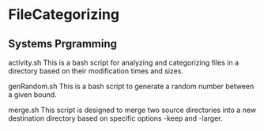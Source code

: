 # FileCategorizing
## Systems Prgramming

activity.sh
This is a bash script for analyzing and categorizing files in a directory based on their modification times and sizes.

genRandom.sh
This is a bash script to generate a random number between a given bound.

merge.sh
This script is designed to merge two source directories into a new destination directory based on specific options -keep and -larger. 
